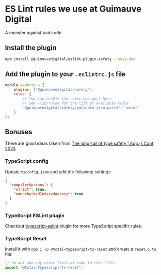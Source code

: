 # ES Lint rules we use at Guimauve Digital

A monster against bad code

## Install the plugin

```bash
npm install @guimauvedigital/eslint-plugin-safety --save-dev
```

## Add the plugin to your `.eslintrc.js` file

```js
module.exports = {
    plugins: ["@guimauvedigital/safety"],
    rules: {
        // You can enable the rules you want here
        // See /lib/rules for the list of available rules
        "@guimauvedigital/safety/validate-json-parse": "error"
    }
};
```

## Bonuses

There are good ideas taken from [The long-tail of type safety | App.js Conf 2023](https://youtu.be/3yKv_ReBCpo).

### TypeScript config

Update `tsconfig.json` and add the following settings:

```json
{
  "compilerOptions": {
    "strict": true,
    "noUncheckedIndexedAccess": true
  }
}
```

### TypeScript ESLint plugin

Checkout [typescript-eslint](https://typescript-eslint.io) plugin for more TypeScript specific rules.

### TypeScript Reset

Install [it](https://www.totaltypescript.com/ts-reset) with `npm i -D @total-typescript/ts-reset` and create a
`reset.d.ts` file:

```ts
// Do not add any other lines of code to this file!
import "@total-typescript/ts-reset";
```
